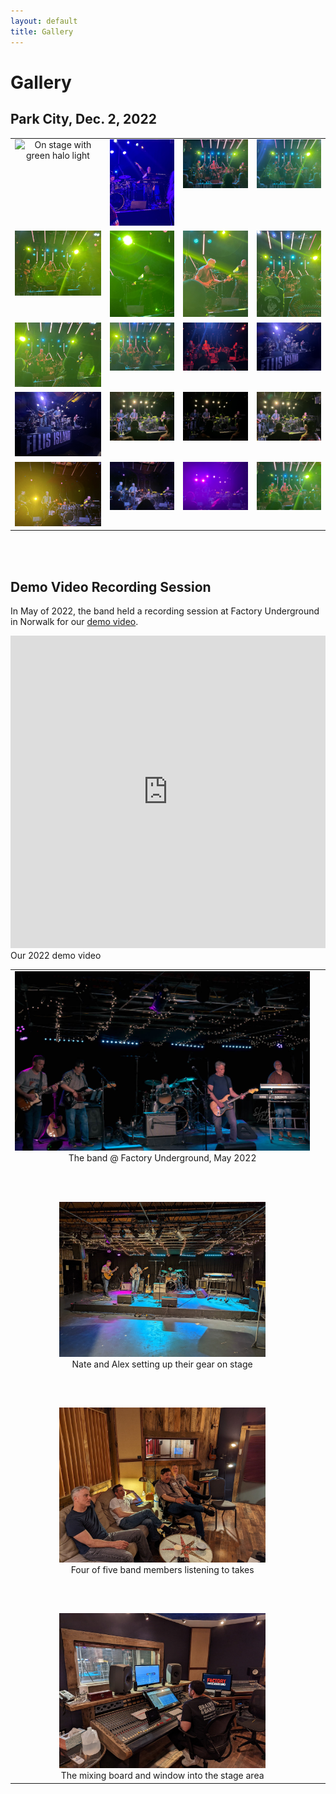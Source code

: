 ```yaml
---
layout: default
title: Gallery
---
```


# Gallery

## Park City, Dec. 2, 2022

<table width="100%">
  <tr style="vertical-align: top;">
    <td style="align: center; text-align: center;">
      <img class="myImg" src="images/park_city_2022_12_02/green-halo.jpg" width="100%" 
           alt="On stage with green halo light" onclick="modal_image(this);"/>
    </td>
    <td style="align: center; text-align: center;">
      <img class="myImg" src="images/park_city_2022_12_02/IMG_1731.jpg" width="100%" 
           alt="The band onstage at Park City, Dec. 2, 2022" onclick="modal_image(this);"/>
    </td>
    <td style="align: center; text-align: center;">
      <img class="myImg" src="images/park_city_2022_12_02/IMG_1734.jpg" width="100%" 
           alt="The band onstage at Park City, Dec. 2, 2022" onclick="modal_image(this);"/>
    </td>
    <td style="align: center; text-align: center;">
      <img class="myImg" src="images/park_city_2022_12_02/IMG_1735.jpg" width="100%" 
           alt="The band onstage at Park City, Dec. 2, 2022" onclick="modal_image(this);"/>
    </td>
  </tr>
  <tr style="vertical-align: top;">
    <td style="align: center; text-align: center;">
      <img class="myImg" src="images/park_city_2022_12_02/IMG_1737.jpg" width="100%" 
           alt="The band onstage at Park City, Dec. 2, 2022" onclick="modal_image(this);"/>
    </td>
    <td style="align: center; text-align: center;">
      <img class="myImg" src="images/park_city_2022_12_02/IMG_1738.jpg" width="100%" 
           alt="The band onstage at Park City, Dec. 2, 2022" onclick="modal_image(this);"/>
    </td>
    <td style="align: center; text-align: center;">
      <img class="myImg" src="images/park_city_2022_12_02/IMG_1742.jpg" width="100%" 
           alt="The band onstage at Park City, Dec. 2, 2022" onclick="modal_image(this);"/>
    </td>
    <td style="align: center; text-align: center;">
      <img class="myImg" src="images/park_city_2022_12_02/IMG_1744.jpg" width="100%" 
           alt="The band onstage at Park City, Dec. 2, 2022" onclick="modal_image(this);"/>
    </td>
  </tr>
  <tr style="vertical-align: top;">
    <td style="align: center; text-align: center;">
      <img class="myImg" src="images/park_city_2022_12_02/IMG_1745.jpg" width="100%" 
           alt="The band onstage at Park City, Dec. 2, 2022" onclick="modal_image(this);"/>
    </td>
    <td style="align: center; text-align: center;">
      <img class="myImg" src="images/park_city_2022_12_02/IMG_1748.jpg" width="100%" 
           alt="The band onstage at Park City, Dec. 2, 2022" onclick="modal_image(this);"/>
    </td>
    <td style="align: center; text-align: center;">
      <img class="myImg" src="images/park_city_2022_12_02/IMG_1750.jpg" width="100%" 
           alt="The band onstage at Park City, Dec. 2, 2022" onclick="modal_image(this);"/>
    </td>
    <td style="align: center; text-align: center;">
      <img class="myImg" src="images/park_city_2022_12_02/IMG_1753.jpg" width="100%" 
           alt="The band onstage at Park City, Dec. 2, 2022" onclick="modal_image(this);"/>
    </td>
  </tr>
  <tr style="vertical-align: top;">
    <td style="align: center; text-align: center;">
      <img class="myImg" src="images/park_city_2022_12_02/IMG_1754.jpg" width="100%" 
           alt="The band onstage at Park City, Dec. 2, 2022" onclick="modal_image(this);"/>
    </td>
    <td style="align: center; text-align: center;">
      <img class="myImg" src="images/park_city_2022_12_02/IMG_1757.jpg" width="100%" 
           alt="The band onstage at Park City, Dec. 2, 2022" onclick="modal_image(this);"/>
    </td>
    <td style="align: center; text-align: center;">
      <img class="myImg" src="images/park_city_2022_12_02/IMG_1758.jpg" width="100%" 
           alt="The band onstage at Park City, Dec. 2, 2022" onclick="modal_image(this);"/>
    </td>
    <td style="align: center; text-align: center;">
      <img class="myImg" src="images/park_city_2022_12_02/IMG_1759.jpg" width="100%" 
           alt="The band onstage at Park City, Dec. 2, 2022" onclick="modal_image(this);"/>
    </td>
  </tr>
  <tr style="vertical-align: top;">
    <td style="align: center; text-align: center;">
      <img class="myImg" src="images/park_city_2022_12_02/IMG_1770.jpg" width="100%" 
           alt="The band onstage at Park City, Dec. 2, 2022" onclick="modal_image(this);"/>
      <div class="caption"></div>
    </td>
    <td style="align: center; text-align: center;">
      <img class="myImg" src="images/park_city_2022_12_02/IMG_1771.jpg" width="100%" 
           alt="The band onstage at Park City, Dec. 2, 2022" onclick="modal_image(this);"/>
      <div class="caption"></div>
    </td>
    <td style="align: center; text-align: center;">
      <img class="myImg" src="images/park_city_2022_12_02/IMG_1772.jpg" width="100%" 
           alt="The band onstage at Park City, Dec. 2, 2022" onclick="modal_image(this);"/>
      <div class="caption"></div>
    </td>
    <td style="align: center; text-align: center;">
      <img class="myImg" src="images/park_city_2022_12_02/more-green.jpg" width="100%" 
           alt="The band onstage at Park City, Dec. 2, 2022" onclick="modal_image(this);"/>
      <div class="caption"></div>
    </td>
  </tr>
</table>

<br/><br/>

## Demo Video Recording Session

In May of 2022, the band held a recording session at Factory Underground in
Norwalk for our <a href="https://www.youtube.com/watch?v=MN8Sgid2x30">demo video</a>.

<iframe width="100%" height="500px"
    src="https://www.youtube.com/embed/MN8Sgid2x30"
    title="YouTube video player" frameborder="0"
    allow="accelerometer; autoplay; clipboard-write; encrypted-media; gyroscope; picture-in-picture"
    allowfullscreen></iframe>
<div class="caption">Our 2022 demo video</div>

<table width="100%">
  <tr style="vertical-align: top;">
    <td width="100%" style="align: center; text-align: center;">
      <img class="myImg" src="images/fuv/band_5.jpg" width="100%" 
           alt="The band @ Factory Underground, May 2022" onclick="modal_image(this);"/>
      <div class="caption">The band @ Factory Underground, May 2022</div>
    </td>
  </tr>
  <tr style="height: 4em;">
    <td>&nbsp;</td>
  </tr>
  <tr style="vertical-align: top;">
    <td style="align: center; text-align: center;">
      <img class="myImg" src="images/fuv/stage_setup.jpg" width="330" 
           alt="Nate and Alex setting up their gear on stage" onclick="modal_image(this);"/>
      <div class="caption">Nate and Alex setting up their gear on stage</div>
    </td>
  </tr>
  <tr style="height: 4em;">
    <td>&nbsp;</td>
  </tr>
  <tr style="vertical-align: top;">
    <td style="align: center; text-align: center;">
      <img class="myImg" src="images/fuv/four_of_five.jpg" width="330"
           alt="Four of five band members listening to takes" onclick="modal_image(this);"/>
      <div class="caption">Four of five band members listening to takes</div>
    </td>
  </tr>
  <tr style="height: 4em;">
    <td>&nbsp;</td>
  </tr>
  <tr style="vertical-align: top;">
    <td with="50%" style="align: center; text-align: center;">
      <img class="myImg" src="images/fuv/mixing_board.jpg" width="330" 
           alt="The mixing board and window into the stage area" onclick="modal_image(this);"/>
      <div class="caption">The mixing board and window into the stage area</div>
    </td>
    <td with="50%" style="align: center; text-align: center;">
      &nbsp;
    </td>
  </tr>
</table>
